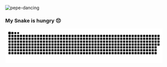 ![pepe-dancing](https://user-images.githubusercontent.com/94167193/231243616-ca1d7eae-34b4-43ae-908e-c949880271f6.gif)


### My Snake is hungry 😔

<picture>
  <source media="(prefers-color-scheme: dark)" srcset="https://raw.githubusercontent.com/ThamerMalki/ThamerMalki/output/github-contribution-grid-snake-dark.svg">
  <source media="(prefers-color-scheme: light)" srcset="https://raw.githubusercontent.com/ThamerMalki/ThamerMalki/output/github-contribution-grid-snake.svg">
  <img alt="github contribution grid snake animation" src="https://raw.githubusercontent.com/ThamerMalki/ThamerMalki/output/github-contribution-grid-snake.svg">
</picture>

<!--
**ThamerMalki/ThamerMalki** is a ✨ _special_ ✨ repository because its `README.md` (this file) appears on your GitHub profile.

Here are some ideas to get you started:

- 🔭 I’m currently working on ...
- 🌱 I’m currently learning ...
- 👯 I’m looking to collaborate on ...
- 🤔 I’m looking for help with ...
- 💬 Ask me about ...
- 📫 How to reach me: ...
- 😄 Pronouns: ...
- ⚡ Fun fact: ...
-->
